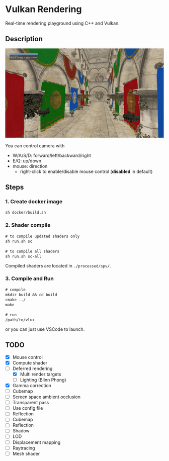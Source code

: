 # Vulkan Rendering
Real-time rendering playground using C++ and Vulkan.

## Description
![screenshot](assets/screenshot.png)

You can control camera with
- W/A/S/D: forward/left/backward/right
- E/Q: up/down
- mouse: direction
  - right-click to enable/disable mouse control (**disabled** in default)

## Steps
### 1. Create docker image
```shell
sh docker/build.sh
```

### 2. Shader compile
```shell
# to compile updated shaders only
sh run.sh sc

# to compile all shaders
sh run.sh sc-all
```
Compiled shaders are located in `./processed/spv/`.

### 3. Compile and Run
```shell 
# compile
mkdir build && cd build
cmake ../
make

# run
/path/to/vlux
```
or you can just use VSCode to launch.

## TODO
- [x] Mouse control
- [x] Compute shader
- [ ] Deferred rendering
  - [x] Multi render targets 
  - [ ] Lighting (Blinn Phong)
- [x] Gamma correction
- [ ] Cubemap
- [ ] Screen space ambient occlusion
- [ ] Transparent pass
- [ ] Use config file
- [ ] Reflection
- [ ] Cubemap
- [ ] Reflection
- [ ] Shadow
- [ ] LOD
- [ ] Displacement mapping
- [ ] Raytracing
- [ ] Mesh shader
